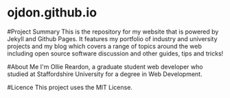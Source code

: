 ojdon.github.io
===============

#Project Summary
This is the repository for my website that is powered by Jekyll and Github Pages. It features my portfolio of industry and university projects and my blog which covers a range of topics around the web including open source software discussion and other guides, tips and tricks!

#About Me
I'm Ollie Reardon, a graduate student web developer who studied at Staffordshire University for a degree in Web Development.

#Licence
This project uses the MIT License.